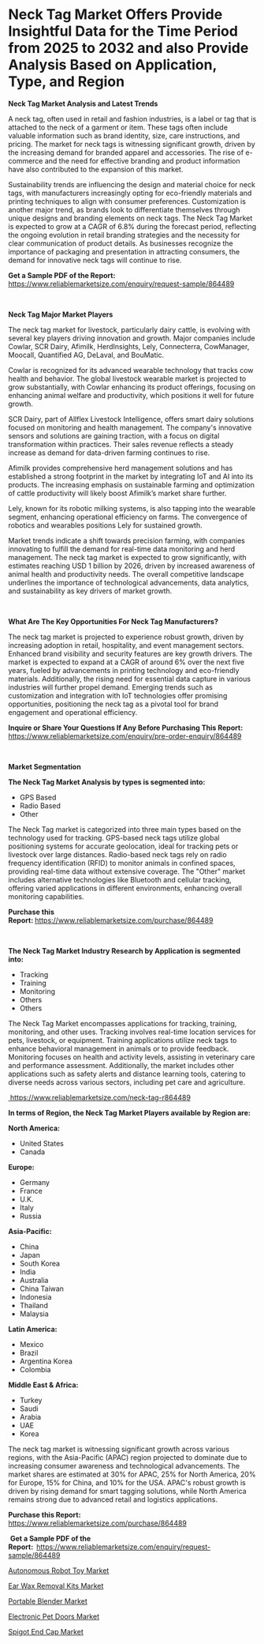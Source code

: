 <p><h1>Neck Tag Market Offers Provide Insightful Data for the Time Period from 2025 to 2032 and also Provide Analysis Based on Application, Type, and Region</h1></p><p><strong>Neck Tag Market Analysis and Latest Trends</strong></p>
<p><p>A neck tag, often used in retail and fashion industries, is a label or tag that is attached to the neck of a garment or item. These tags often include valuable information such as brand identity, size, care instructions, and pricing. The market for neck tags is witnessing significant growth, driven by the increasing demand for branded apparel and accessories. The rise of e-commerce and the need for effective branding and product information have also contributed to the expansion of this market.</p><p>Sustainability trends are influencing the design and material choice for neck tags, with manufacturers increasingly opting for eco-friendly materials and printing techniques to align with consumer preferences. Customization is another major trend, as brands look to differentiate themselves through unique designs and branding elements on neck tags. The Neck Tag Market is expected to grow at a CAGR of 6.8% during the forecast period, reflecting the ongoing evolution in retail branding strategies and the necessity for clear communication of product details. As businesses recognize the importance of packaging and presentation in attracting consumers, the demand for innovative neck tags will continue to rise.</p></p>
<p><strong>Get a Sample PDF of the Report:&nbsp;</strong> <a href="https://www.reliablemarketsize.com/enquiry/request-sample/864489?utm_campaign=1133&utm_medium=2&utm_source=Github&utm_content=ia&utm_term=05032025&utm_id=neck-tag">https://www.reliablemarketsize.com/enquiry/request-sample/864489</a></p>
<p>&nbsp;</p>
<p><strong>Neck Tag Major Market Players</strong></p>
<p><p>The neck tag market for livestock, particularly dairy cattle, is evolving with several key players driving innovation and growth. Major companies include Cowlar, SCR Dairy, Afimilk, HerdInsights, Lely, Connecterra, CowManager, Moocall, Quantified AG, DeLaval, and BouMatic.</p><p>Cowlar is recognized for its advanced wearable technology that tracks cow health and behavior. The global livestock wearable market is projected to grow substantially, with Cowlar enhancing its product offerings, focusing on enhancing animal welfare and productivity, which positions it well for future growth.</p><p>SCR Dairy, part of Allflex Livestock Intelligence, offers smart dairy solutions focused on monitoring and health management. The company's innovative sensors and solutions are gaining traction, with a focus on digital transformation within practices. Their sales revenue reflects a steady increase as demand for data-driven farming continues to rise.</p><p>Afimilk provides comprehensive herd management solutions and has established a strong footprint in the market by integrating IoT and AI into its products. The increasing emphasis on sustainable farming and optimization of cattle productivity will likely boost Afimilk’s market share further.</p><p>Lely, known for its robotic milking systems, is also tapping into the wearable segment, enhancing operational efficiency on farms. The convergence of robotics and wearables positions Lely for sustained growth.</p><p>Market trends indicate a shift towards precision farming, with companies innovating to fulfill the demand for real-time data monitoring and herd management. The neck tag market is expected to grow significantly, with estimates reaching USD 1 billion by 2026, driven by increased awareness of animal health and productivity needs. The overall competitive landscape underlines the importance of technological advancements, data analytics, and sustainability as key drivers of market growth.</p></p>
<p>&nbsp;</p>
<p><strong>What Are The Key Opportunities For Neck Tag Manufacturers?</strong></p>
<p><p>The neck tag market is projected to experience robust growth, driven by increasing adoption in retail, hospitality, and event management sectors. Enhanced brand visibility and security features are key growth drivers. The market is expected to expand at a CAGR of around 6% over the next five years, fueled by advancements in printing technology and eco-friendly materials. Additionally, the rising need for essential data capture in various industries will further propel demand. Emerging trends such as customization and integration with IoT technologies offer promising opportunities, positioning the neck tag as a pivotal tool for brand engagement and operational efficiency.</p></p>
<p><strong>Inquire or Share Your Questions If Any Before Purchasing This Report:</strong> <a href="https://www.reliablemarketsize.com/enquiry/pre-order-enquiry/864489?utm_campaign=1133&utm_medium=2&utm_source=Github&utm_content=ia&utm_term=05032025&utm_id=neck-tag">https://www.reliablemarketsize.com/enquiry/pre-order-enquiry/864489</a></p>
<p>&nbsp;</p>
<p><strong>Market Segmentation</strong></p>
<p><strong>The Neck Tag Market Analysis by types is segmented into:</strong></p>
<p><ul><li>GPS Based</li><li>Radio Based</li><li>Other</li></ul></p>
<p><p>The Neck Tag market is categorized into three main types based on the technology used for tracking. GPS-based neck tags utilize global positioning systems for accurate geolocation, ideal for tracking pets or livestock over large distances. Radio-based neck tags rely on radio frequency identification (RFID) to monitor animals in confined spaces, providing real-time data without extensive coverage. The "Other" market includes alternative technologies like Bluetooth and cellular tracking, offering varied applications in different environments, enhancing overall monitoring capabilities.</p></p>
<p><strong>Purchase this Report:&nbsp;</strong><a href="https://www.reliablemarketsize.com/purchase/864489?utm_campaign=1133&utm_medium=2&utm_source=Github&utm_content=ia&utm_term=05032025&utm_id=neck-tag">https://www.reliablemarketsize.com/purchase/864489</a></p>
<p>&nbsp;</p>
<p><strong>The Neck Tag Market Industry Research by Application is segmented into:</strong></p>
<p><ul><li>Tracking</li><li>Training</li><li>Monitoring</li><li>Others</li><li>Others</li></ul></p>
<p><p>The Neck Tag Market encompasses applications for tracking, training, monitoring, and other uses. Tracking involves real-time location services for pets, livestock, or equipment. Training applications utilize neck tags to enhance behavioral management in animals or to provide feedback. Monitoring focuses on health and activity levels, assisting in veterinary care and performance assessment. Additionally, the market includes other applications such as safety alerts and distance learning tools, catering to diverse needs across various sectors, including pet care and agriculture.</p></p>
<p><a href="https://www.reliablemarketsize.com/neck-tag-r864489?utm_campaign=1133&utm_medium=2&utm_source=Github&utm_content=ia&utm_term=05032025&utm_id=neck-tag">&nbsp;https://www.reliablemarketsize.com/neck-tag-r864489</a></p>
<p><strong>In terms of Region, the Neck Tag Market Players available by Region are:</strong></p>
<p>
    <p> <strong> North America: </strong>
        <ul>
            <li>United States</li>
            <li>Canada</li>
        </ul>
        </p> 
    <p> <strong> Europe: </strong>
        <ul>
            <li>Germany</li>
            <li>France</li>
            <li>U.K.</li>
            <li>Italy</li>
            <li>Russia</li>
        </ul>
        </p> 
    <p> <strong> Asia-Pacific: </strong>
        <ul>
            <li>China</li>
            <li>Japan</li>
            <li>South Korea</li>
            <li>India</li>
            <li>Australia</li>
            <li>China Taiwan</li>
            <li>Indonesia</li>
            <li>Thailand</li>
            <li>Malaysia</li>
        </ul>
        </p> 
    <p> <strong> Latin America: </strong>
        <ul>
            <li>Mexico</li>
            <li>Brazil</li>
            <li>Argentina Korea</li>
            <li>Colombia</li>
        </ul>
        </p> 
    <p> <strong> Middle East & Africa: </strong>
        <ul>
            <li>Turkey</li>
            <li>Saudi</li>
            <li>Arabia</li>
            <li>UAE</li>
            <li>Korea</li>
        </ul>
    </p>
    </p>
<p><p>The neck tag market is witnessing significant growth across various regions, with the Asia-Pacific (APAC) region projected to dominate due to increasing consumer awareness and technological advancements. The market shares are estimated at 30% for APAC, 25% for North America, 20% for Europe, 15% for China, and 10% for the USA. APAC's robust growth is driven by rising demand for smart tagging solutions, while North America remains strong due to advanced retail and logistics applications.</p></p>
<p><strong>Purchase this Report: </strong><a href="https://www.reliablemarketsize.com/purchase/864489?utm_campaign=1133&utm_medium=2&utm_source=Github&utm_content=ia&utm_term=05032025&utm_id=neck-tag">https://www.reliablemarketsize.com/purchase/864489</a></p>
<p>&nbsp;<strong>Get a Sample PDF of the Report:&nbsp;&nbsp;</strong><a href="https://www.reliablemarketsize.com/enquiry/request-sample/864489?utm_campaign=1133&utm_medium=2&utm_source=Github&utm_content=ia&utm_term=05032025&utm_id=neck-tag">https://www.reliablemarketsize.com/enquiry/request-sample/864489</a></p>
<p><strong></strong></p>
<p><p><a href="https://github.com/romeoacuffap/Market-Research-Report-List-1/blob/main/autonomous-robot-toy-market.md?utm_campaign=1133&utm_medium=2&utm_source=Github&utm_content=ia&utm_term=05032025&utm_id=neck-tag">Autonomous Robot Toy Market</a></p><p><a href="https://github.com/goreabeeran/Market-Research-Report-List-1/blob/main/ear-wax-removal-kits-market.md?utm_campaign=1133&utm_medium=2&utm_source=Github&utm_content=ia&utm_term=05032025&utm_id=neck-tag">Ear Wax Removal Kits Market</a></p><p><a href="https://github.com/prumrupear/Market-Research-Report-List-1/blob/main/portable-blender-market.md?utm_campaign=1133&utm_medium=2&utm_source=Github&utm_content=ia&utm_term=05032025&utm_id=neck-tag">Portable Blender Market</a></p><p><a href="https://github.com/WillieWoodard/Market-Research-Report-List-7/blob/main/electronic-pet-doors-market.md?utm_campaign=1133&utm_medium=2&utm_source=Github&utm_content=ia&utm_term=05032025&utm_id=neck-tag">Electronic Pet Doors Market</a></p><p><a href="https://github.com/kelttnandan9/Market-Research-Report-List-1/blob/main/spigot-end-cap-market.md?utm_campaign=1133&utm_medium=2&utm_source=Github&utm_content=ia&utm_term=05032025&utm_id=neck-tag">Spigot End Cap Market</a></p></p>